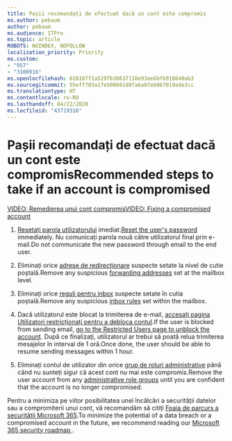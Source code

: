```yaml
---
title: Pașii recomandați de efectuat dacă un cont este compromis
ms.author: pebaum
author: pebaum
ms.audience: ITPro
ms.topic: article
ROBOTS: NOINDEX, NOFOLLOW
localization_priority: Priority
ms.custom:
- "957"
- "3100016"
ms.openlocfilehash: 616107f1a5297b38637118e93ee6bfb918640ab3
ms.sourcegitcommit: 55eff703a17e500681d8fa6a87eb067019ade3cc
ms.translationtype: HT
ms.contentlocale: ro-RO
ms.lasthandoff: 04/22/2020
ms.locfileid: "43719316"
---
```

# <a name="recommended-steps-to-take-if-an-account-is-compromised"></a><span data-ttu-id="787e8-102">Pașii recomandați de efectuat dacă un cont este compromis</span><span class="sxs-lookup"><span data-stu-id="787e8-102">Recommended steps to take if an account is compromised</span></span>

[<span data-ttu-id="787e8-103">VIDEO: Remedierea unui cont compromis</span><span class="sxs-lookup"><span data-stu-id="787e8-103">VIDEO: Fixing a compromised account</span></span>](https://www.microsoft.com/videoplayer/embed/RE2jvOb?pid=ocpVideo0-innerdiv-oneplayer&amp;postJsllMsg=true&amp;maskLevel=20&amp;autoplay=true)
  
1. <span data-ttu-id="787e8-104">[Resetați parola utilizatorului](https://docs.microsoft.com/office365/admin/add-users/reset-passwords) imediat.</span><span class="sxs-lookup"><span data-stu-id="787e8-104">[Reset the user's password](https://docs.microsoft.com/office365/admin/add-users/reset-passwords) immediately.</span></span> <span data-ttu-id="787e8-105">Nu comunicați parola nouă către utilizatorul final prin e-mail.</span><span class="sxs-lookup"><span data-stu-id="787e8-105">Do not communicate the new password through email to the end user.</span></span>

2. <span data-ttu-id="787e8-106">Eliminați orice [adrese de redirecționare](https://docs.microsoft.com/office365/admin/email/configure-email-forwarding) suspecte setate la nivel de cutie poștală.</span><span class="sxs-lookup"><span data-stu-id="787e8-106">Remove any suspicious [forwarding addresses](https://docs.microsoft.com/office365/admin/email/configure-email-forwarding) set at the mailbox level.</span></span>

3. <span data-ttu-id="787e8-107">Eliminați orice [reguli pentru inbox](https://support.office.com/article/1433E3A0-7FB0-4999-B536-50E05CB67FED) suspecte setate în cutia poștală.</span><span class="sxs-lookup"><span data-stu-id="787e8-107">Remove any suspicious [inbox rules](https://support.office.com/article/1433E3A0-7FB0-4999-B536-50E05CB67FED) set within the mailbox.</span></span>

4. <span data-ttu-id="787e8-108">Dacă utilizatorul este blocat la trimiterea de e-mail, [accesați pagina Utilizatori restricționați pentru a debloca contul](https://protection.office.com/?hash=/restrictedusers).</span><span class="sxs-lookup"><span data-stu-id="787e8-108">If the user is blocked from sending email, [go to the Restricted Users page to unblock the account](https://protection.office.com/?hash=/restrictedusers).</span></span> <span data-ttu-id="787e8-109">După ce finalizați, utilizatorul ar trebui să poată relua trimiterea mesajelor în interval de 1 oră.</span><span class="sxs-lookup"><span data-stu-id="787e8-109">Once done, the user should be able to resume sending messages within 1 hour.</span></span>

5. <span data-ttu-id="787e8-110">Eliminați contul de utilizator din orice [grup de roluri administrative](https://docs.microsoft.com//office365/admin/add-users/assign-admin-roles) până când nu sunteți sigur că acest cont nu mai este compromis.</span><span class="sxs-lookup"><span data-stu-id="787e8-110">Remove the user account from any [administrative role groups](https://docs.microsoft.com//office365/admin/add-users/assign-admin-roles) until you are confident that the account is no longer compromised.</span></span>

<span data-ttu-id="787e8-111">Pentru a minimiza pe viitor posibilitatea unei încălcări a securității datelor sau a compromiterii unui cont, vă recomandăm să citiți [Foaia de parcurs a securității Microsoft 365](https://docs.microsoft.com//office365/securitycompliance/security-roadmap).</span><span class="sxs-lookup"><span data-stu-id="787e8-111">To minimize the potential of a data breach or a compromised account in the future, we recommend reading our [Microsoft 365 security roadmap ](https://docs.microsoft.com//office365/securitycompliance/security-roadmap).</span></span>
  
